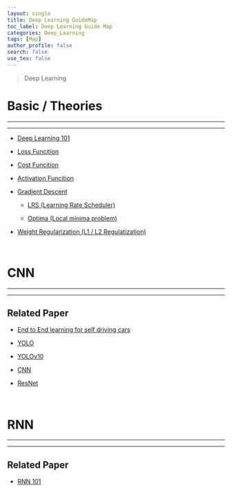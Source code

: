 ```yaml
---
layout: single
title: Deep Learning GuideMap
toc_label: Deep Learning Guide Map
categories: Deep_Learning
tags: [Map]
author_profile: false
search: false
use_tex: false
---
```


> Deep Learning

# Basic / Theories

<hr>
<hr>

- [Deep Learning 101]({{site.url}}/deep-learning/deep-learning-101)

- [Loss Funcition]({{site.url}}/deep-learning/loss-function)

- [Cost Funcition]({{site.url}}/deep-learning/cost-function)

- [Activation Funcition]({{site.url}}/deep-learning/activation-function)

- [Gradient Descent]({{site.url}}/machine-learning/gradient-descent)

    - [LRS (Learning Rate Scheduler)]({{site.url}}/machine-learning/learning-rate-scheduler)

    - [Optima (Local minima problem)]({{site.url}}/machine-learning/optima)

- [Weight Regularization (L1 / L2 Regulatization)]({{site.url}}/machine-learning/weight-regularization)

<br>

# CNN

<hr>
<hr>

## Related Paper

- [End to End learning for self driving cars]({{site.url}}/deep-learning/end2end-learning-for-self-dirving-cars)

- [YOLO]({{site.url}}/deep-learning/yolo)

- [YOLOv10]({{site.url}}/deep-learning/yolo-v10)

- [CNN]({{site.url}}/deep-learning/cnn)

- [ResNet]({{site.url}}/deep-learning/resnet)


<br>

# RNN

<hr>
<hr>

## Related Paper

- [RNN 101]({{site.url}}/deep-learning/rnn-101)

<br>

